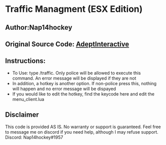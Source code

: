 # Traffic Managment (ESX Edition)
## Author:Nap14hockey
## Original Source Code: [AdeptInteractive](https://github.com/AdeptInteractive "AdeptInteractive")
## Instructions:
- To Use: type /traffic.  Only police will be allowed to execute this command.  An error message will be displayed if they are not
- In addition, a hotkey is another option.  If non-police press this, nothing will happen and no error message will be dispayed
- If you would like to edit the hotkey, find the keycode here and edit the menu_client.lua

## Disclaimer
This code is provided AS IS.  No warranty or support is guaranteed.  Feel free to message me on discord if you need help, although I may refuse support.  Discord: Nap14hockey#1957
